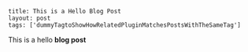 ```
title: This is a Hello Blog Post
layout: post
tags: ['dummyTagtoShowHowRelatedPluginMatchesPostsWithTheSameTag']
```

This is a hello **blog post**
